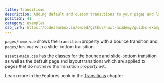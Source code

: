 ```yaml
---
title: Transitions
description: Adding default and custom transitions to your pages and layouts
position: 41
category: examples
csb_link: https://codesandbox.io/embed/github/nuxt-academy/guides-examples/tree/master/03_features/05_transitions?
---
```


`pages/home.vue` shows the `transition` property with a bounce transition and `pages/fun.vue` with a slide-bottom transition.

`assets/main.css` has the classes for the bounce and slide-bottom transition as well as the default page and layout transitions which are applied to pages that do not have the transition property set.

<base-alert type="next">

Learn more in the Features book in the [Transitions](/guides/features/transitions) chapter.

</base-alert>

<code-sandbox :src="csb_link"></code-sandbox>
